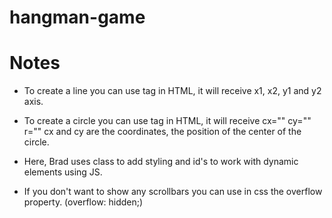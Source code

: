 # hangman-game


# Notes

- To create a line you can use <line> tag in HTML, it will receive x1, x2, y1 and y2 axis.

- To create a circle you can use <circle> tag in HTML, it will receive cx="" cy="" r="" cx and cy are the coordinates, the position of the center of the circle.

- Here, Brad uses class to add styling and id's to work with dynamic elements using JS.

- If you don't want to show any scrollbars you can use in css the overflow property. (overflow: hidden;)